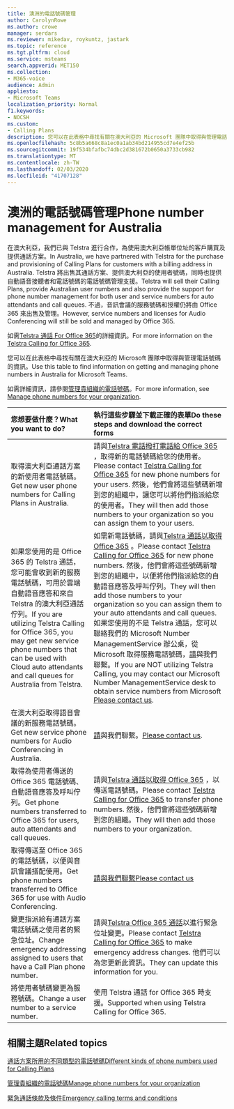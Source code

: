 ```yaml
---
title: 澳洲的電話號碼管理
author: CarolynRowe
ms.author: crowe
manager: serdars
ms.reviewer: mikedav, roykuntz, jastark
ms.topic: reference
ms.tgt.pltfrm: cloud
ms.service: msteams
search.appverid: MET150
ms.collection:
- M365-voice
audience: Admin
appliesto:
- Microsoft Teams
localization_priority: Normal
f1.keywords:
- NOCSH
ms.custom:
- Calling Plans
description: 您可以在此表格中尋找有關在澳大利亞的 Microsoft 團隊中取得與管理電話號碼的資訊。
ms.openlocfilehash: 5c8b5a668c8a1ec0a1ab34bd214955cd7e4ef25b
ms.sourcegitcommit: 19f534bfafbc74dbc2d381672b0650a3733cb982
ms.translationtype: MT
ms.contentlocale: zh-TW
ms.lasthandoff: 02/03/2020
ms.locfileid: "41707128"
---
```

# <a name="phone-number-management-for-australia"></a><span data-ttu-id="602e9-103">澳洲的電話號碼管理</span><span class="sxs-lookup"><span data-stu-id="602e9-103">Phone number management for Australia</span></span>
<span data-ttu-id="602e9-104">在澳大利亞，我們已與 Telstra 進行合作，為使用澳大利亞帳單位址的客戶購買及提供通話方案。</span><span class="sxs-lookup"><span data-stu-id="602e9-104">In Australia, we have partnered with Telstra for the purchase and provisioning of Calling Plans for customers with a billing address in Australia.</span></span> <span data-ttu-id="602e9-105">Telstra 將出售其通話方案、提供澳大利亞的使用者號碼，同時也提供自動語音接聽者和電話號碼的電話號碼管理支援。</span><span class="sxs-lookup"><span data-stu-id="602e9-105">Telstra will sell their Calling Plans, provide Australian user numbers and also provide the support for phone number management for both user and service numbers for auto attendants and call queues.</span></span> <span data-ttu-id="602e9-106">不過，音訊會議的服務號碼和授權仍將由 Office 365 來出售及管理。</span><span class="sxs-lookup"><span data-stu-id="602e9-106">However, service numbers and licenses for Audio Conferencing will still be sold and managed by Office 365.</span></span>

<span data-ttu-id="602e9-107">如需[Telstra 通話 For Office 365](https://aka.ms/TelstraVoicePlan)的詳細資訊。</span><span class="sxs-lookup"><span data-stu-id="602e9-107">For more information on the [Telstra Calling for Office 365](https://aka.ms/TelstraVoicePlan).</span></span>

<span data-ttu-id="602e9-108">您可以在此表格中尋找有關在澳大利亞的 Microsoft 團隊中取得與管理電話號碼的資訊。</span><span class="sxs-lookup"><span data-stu-id="602e9-108">Use this table to find information on getting and managing phone numbers in Australia for Microsoft Teams.</span></span>

<span data-ttu-id="602e9-109">如需詳細資訊，請參閱[管理貴組織的電話號碼](manage-phone-numbers-for-your-organization.md)。</span><span class="sxs-lookup"><span data-stu-id="602e9-109">For more information, see  [Manage phone numbers for your organization](manage-phone-numbers-for-your-organization.md).</span></span>
  
|<span data-ttu-id="602e9-110">**您想要做什麼？**</span><span class="sxs-lookup"><span data-stu-id="602e9-110">**What you want to do?**</span></span>|<span data-ttu-id="602e9-111">**執行這些步驟並下載正確的表單**</span><span class="sxs-lookup"><span data-stu-id="602e9-111">**Do these steps and download the correct forms**</span></span>|
|:-----|:-----|
|<span data-ttu-id="602e9-112">取得澳大利亞通話方案的新使用者電話號碼。</span><span class="sxs-lookup"><span data-stu-id="602e9-112">Get new user phone numbers for Calling Plans in Australia.</span></span>   <br/> |<span data-ttu-id="602e9-113">請與[Telstra 電話撥打電話給 Office 365](https://aka.ms/TelstraVoicePlan) ，取得新的電話號碼給您的使用者。</span><span class="sxs-lookup"><span data-stu-id="602e9-113">Please contact [Telstra Calling for Office 365](https://aka.ms/TelstraVoicePlan) for new phone numbers for your users.</span></span> <span data-ttu-id="602e9-114">然後，他們會將這些號碼新增到您的組織中，讓您可以將他們指派給您的使用者。</span><span class="sxs-lookup"><span data-stu-id="602e9-114">They will then add those numbers to your organization so you can assign them to your users.</span></span> <br/>
|<span data-ttu-id="602e9-115">如果您使用的是 Office 365 的 Telstra 通話，您可能會收到新的服務電話號碼，可用於雲端自動語音應答和來自 Telstra 的澳大利亞通話佇列。</span><span class="sxs-lookup"><span data-stu-id="602e9-115">If you are utilizing Telstra Calling for Office 365, you may get new service phone numbers that can be used with Cloud auto attendants and call queues for Australia from Telstra.</span></span> <br/> |<span data-ttu-id="602e9-116">如需新電話號碼，請與[Telstra 通話以取得 Office 365](https://aka.ms/TelstraVoicePlan) 。</span><span class="sxs-lookup"><span data-stu-id="602e9-116">Please contact [Telstra Calling for Office 365](https://aka.ms/TelstraVoicePlan) for new phone numbers.</span></span> <span data-ttu-id="602e9-117">然後，他們會將這些號碼新增到您的組織中，以便將他們指派給您的自動語音應答及呼叫佇列。</span><span class="sxs-lookup"><span data-stu-id="602e9-117">They will then add those numbers to your organization so you can assign them to your auto attendants and call queues.</span></span> <span data-ttu-id="602e9-118">如果您使用的不是 Telstra 通話，您可以聯絡我們的 Microsoft Number ManagementService 辦公桌，從 Microsoft 取得服務電話號碼，[請](mailto:ptnapac@microsoft.com)與我們聯繫。</span><span class="sxs-lookup"><span data-stu-id="602e9-118">If you are NOT utilizing Telstra Calling, you may contact our Microsoft Number ManagementService desk to obtain service numbers from Microsoft [Please contact us](mailto:ptnapac@microsoft.com).</span></span> <br/>|
|<span data-ttu-id="602e9-119">在澳大利亞取得語音會議的新服務電話號碼。</span><span class="sxs-lookup"><span data-stu-id="602e9-119">Get new service phone numbers for Audio Conferencing in Australia.</span></span>   <br/> |<span data-ttu-id="602e9-120">[請](mailto:ptnapac@microsoft.com)與我們聯繫。</span><span class="sxs-lookup"><span data-stu-id="602e9-120">[Please contact us](mailto:ptnapac@microsoft.com).</span></span>|
|<span data-ttu-id="602e9-121">取得為使用者傳送的 Office 365 電話號碼、自動語音應答及呼叫佇列。</span><span class="sxs-lookup"><span data-stu-id="602e9-121">Get phone numbers transferred to Office 365 for users, auto attendants and call queues.</span></span>  <br/> |<span data-ttu-id="602e9-122">請與[Telstra 通話以取得 Office 365](https://aka.ms/TelstraVoicePlan) ，以傳送電話號碼。</span><span class="sxs-lookup"><span data-stu-id="602e9-122">Please contact [Telstra Calling for Office 365](https://aka.ms/TelstraVoicePlan) to transfer phone numbers.</span></span> <span data-ttu-id="602e9-123">然後，他們會將這些號碼新增到您的組織。</span><span class="sxs-lookup"><span data-stu-id="602e9-123">They will then add those numbers to your organization.</span></span>  <br/> |
|<span data-ttu-id="602e9-124">取得傳送至 Office 365 的電話號碼，以便與音訊會議搭配使用。</span><span class="sxs-lookup"><span data-stu-id="602e9-124">Get phone numbers transferred to Office 365 for use with Audio Conferencing.</span></span>  |[<span data-ttu-id="602e9-125">請與我們聯繫</span><span class="sxs-lookup"><span data-stu-id="602e9-125">Please contact us</span></span>](mailto:ptnapac@microsoft.com) |
|<span data-ttu-id="602e9-126">變更指派給有通話方案電話號碼之使用者的緊急位址。</span><span class="sxs-lookup"><span data-stu-id="602e9-126">Change emergency addressing assigned to users that have a Call Plan phone number.</span></span> |<span data-ttu-id="602e9-127">請與[Telstra Office 365 通話](https://aka.ms/TelstraVoicePlan)以進行緊急位址變更。</span><span class="sxs-lookup"><span data-stu-id="602e9-127">Please contact [Telstra Calling for Office 365](https://aka.ms/TelstraVoicePlan) to make emergency address changes.</span></span> <span data-ttu-id="602e9-128">他們可以為您更新此資訊。</span><span class="sxs-lookup"><span data-stu-id="602e9-128">They can update this information for you.</span></span>|
|<span data-ttu-id="602e9-129">將使用者號碼變更為服務號碼。</span><span class="sxs-lookup"><span data-stu-id="602e9-129">Change a user number to a service number.</span></span> |<span data-ttu-id="602e9-130">使用 Telstra 通話 for Office 365 時支援。</span><span class="sxs-lookup"><span data-stu-id="602e9-130">Supported when using Telstra Calling for Office 365.</span></span>

## <a name="related-topics"></a><span data-ttu-id="602e9-131">相關主題</span><span class="sxs-lookup"><span data-stu-id="602e9-131">Related topics</span></span>

[<span data-ttu-id="602e9-132">通話方案所用的不同類型的電話號碼</span><span class="sxs-lookup"><span data-stu-id="602e9-132">Different kinds of phone numbers used for Calling Plans</span></span>](../different-kinds-of-phone-numbers-used-for-calling-plans.md)

[<span data-ttu-id="602e9-133">管理貴組織的電話號碼</span><span class="sxs-lookup"><span data-stu-id="602e9-133">Manage phone numbers for your organization</span></span>](manage-phone-numbers-for-your-organization.md)

[<span data-ttu-id="602e9-134">緊急通話條款及條件</span><span class="sxs-lookup"><span data-stu-id="602e9-134">Emergency calling terms and conditions</span></span>](../emergency-calling-terms-and-conditions.md)
